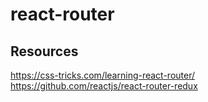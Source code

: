 # react-router

## Resources 

https://css-tricks.com/learning-react-router/
https://github.com/reactjs/react-router-redux
